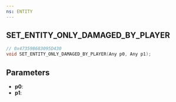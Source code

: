 ```yaml
---
ns: ENTITY
---
```

## SET_ENTITY_ONLY_DAMAGED_BY_PLAYER

```c
// 0x473598683095D430
void SET_ENTITY_ONLY_DAMAGED_BY_PLAYER(Any p0, Any p1);
```

## Parameters
* **p0**:
* **p1**:
